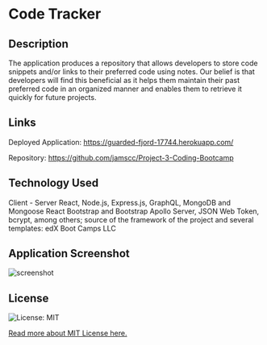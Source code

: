# Code Tracker

## Description

The application produces a repository that allows developers to store code snippets and/or links to their preferred code using notes. Our belief is that developers will find this beneficial as it helps them maintain their past preferred code in an organized manner and enables them to retrieve it quickly for future projects.

## Links

Deployed Application: https://guarded-fjord-17744.herokuapp.com/

Repository: https://github.com/jamscc/Project-3-Coding-Bootcamp

## Technology Used

Client - Server
React, Node.js, Express.js, GraphQL, MongoDB and Mongoose
React Bootstrap and Bootstrap
Apollo Server, JSON Web Token, bcrypt, among others; source of the framework
of the project and several templates: edX Boot Camps LLC

## Application Screenshot

![screenshot](assets/images/screenshot-codetracker.png)

## License

  ![License: MIT](https://img.shields.io/badge/License-MIT-yellow.svg)
    
  [Read more about MIT License here.](https://opensource.org/licenses/MIT)